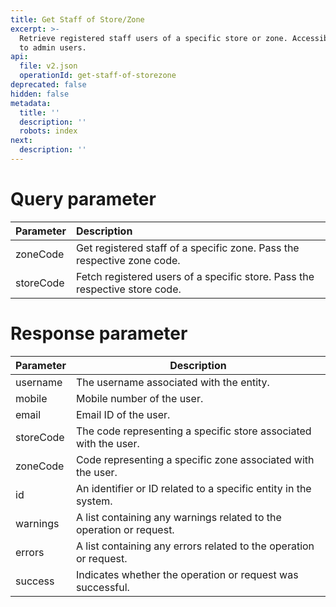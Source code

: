 ```yaml
---
title: Get Staff of Store/Zone
excerpt: >-
  Retrieve registered staff users of a specific store or zone. Accessible only
  to admin users.
api:
  file: v2.json
  operationId: get-staff-of-storezone
deprecated: false
hidden: false
metadata:
  title: ''
  description: ''
  robots: index
next:
  description: ''
---
```

# Query parameter

| Parameter | Description                                                                 |
| :-------- | :-------------------------------------------------------------------------- |
| zoneCode  | Get registered staff of a specific zone. Pass the respective zone code.     |
| storeCode | Fetch registered users of a specific store. Pass the respective store code. |

# Response parameter

| Parameter | Description                                                         |
| --------- | ------------------------------------------------------------------- |
| username  | The username associated with the entity.                            |
| mobile    | Mobile number of the user.                                          |
| email     | Email ID of the user.                                               |
| storeCode | The code representing a specific store associated with the user.    |
| zoneCode  | Code representing a specific zone associated with the user.         |
| id        | An identifier or ID related to a specific entity in the system.     |
| warnings  | A list containing any warnings related to the operation or request. |
| errors    | A list containing any errors related to the operation or request.   |
| success   | Indicates whether the operation or request was successful.          |
